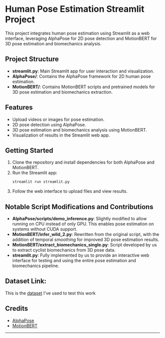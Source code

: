 # Human Pose Estimation Streamlit Project

This project integrates human pose estimation using Streamlit as a web interface, leveraging AlphaPose for 2D pose detection and MotionBERT for 3D pose estimation and biomechanics analysis.

## Project Structure

- **streamlit.py**: Main Streamlit app for user interaction and visualization.
- **AlphaPose/**: Contains the AlphaPose framework for 2D human pose estimation.
- **MotionBERT/**: Contains MotionBERT scripts and pretrained models for 3D pose estimation and biomechanics extraction.

## Features

- Upload videos or images for pose estimation.
- 2D pose detection using AlphaPose.
- 3D pose estimation and biomechanics analysis using MotionBERT.
- Visualization of results in the Streamlit web app.

## Getting Started

1. Clone the repository and install dependencies for both AlphaPose and MotionBERT.
2. Run the Streamlit app:
   ```bash
   streamlit run streamlit.py
   ```
3. Follow the web interface to upload files and view results.

## Notable Script Modifications and Contributions

- **AlphaPose/scripts/demo_inference.py**: Slightly modified to allow running on CPU instead of only GPU. This enables pose estimation on systems without CUDA support.
- **MotionBERT/infer_wild_2.py**: Rewritten from the original script, with the addition of temporal smoothing for improved 3D pose estimation results.
- **MotionBERT/extract_biomechanics_single.py**: Script developed by us to extract cyclist biomechanics from 3D pose data.
- **streamlit.py**: Fully implemented by us to provide an interactive web interface for testing and using the entire pose estimation and biomechanics pipeline.

## Dataset Link:
This is the [dataset](https://drive.google.com/drive/folders/1TTb8qRPu0ksYjk9waqLGMUaMSMBdGDsN?usp=drive_link) I've used to test this work

## Credits

- [AlphaPose](https://github.com/MVIG-SJTU/AlphaPose)
- [MotionBERT](https://github.com/DeepMotionEditing/MotionBERT)

---
